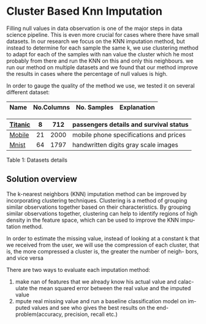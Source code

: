 # Cluster Based Knn Imputation

Filling null values in data observation is one of the major steps in data science pipeline. This is even more crucial for cases where there have small datasets. In our research we focus on the KNN imputation method, but instead to determine for each sample the same k, we use clustering method to adapt for each of the samples with nan value the cluster which he most probably from there and run the KNN on this and only this neighbours. we run our method on multiple datasets and we found that our method improve the results in cases where the percentage of null values is high.

In order to gauge the quality of the method we use, we tested it on several different dataset:

|Name|No.Columns|No. Samples|Explanation|
| - | - | - | - |

|[Titanic](https://www.kaggle.com/competitions/titanic)|8|712|passengers details and survival status|
| - | - | - | - |
|[Mobile](https://www.kaggle.com/datasets/iabhishekofficial/mobile-price-classification)|21|2000|mobile phone specifications and prices|
|[Mnist](https://www.kaggle.com/c/digit-recognizer)|64|1797|handwritten digits gray scale images|

Table 1: Datasets details

## Solution overview

The k-nearest neighbors (KNN) imputation method can be improved by incorporating clustering techniques. Clustering is a method of grouping similar observations together based on their characteristics. By grouping similar observations together, clustering can help to identify regions of high density in the feature space, which can be used to improve the KNN impu- tation method.

In order to estimate the missing value, instead of looking at a constant k that we received from the user, we will use the compression of each cluster, that is, the more compressed a cluster is, the greater the number of neigh- bors, and vice versa

There are two ways to evaluate each imputation method:

1. make nan of features that we already know his actual value and calac- ulate the mean squared error between the real value and the imputed value
1. mpute real missing value and run a baseline classification model on im- puted values and see who gives the best results on the end-problem(accuracy, precision, recall etc.)
